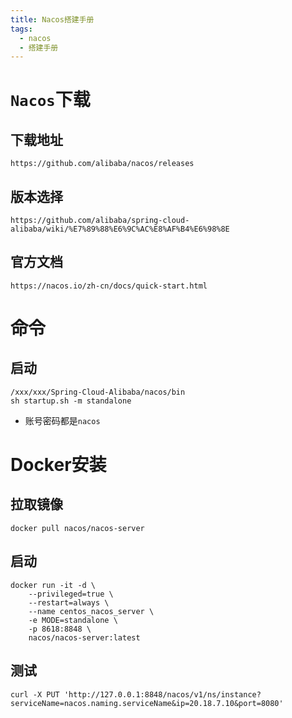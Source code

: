 ```yaml
---
title: Nacos搭建手册
tags:
  - nacos
  - 搭建手册
---
```


# `Nacos`下载
## 下载地址
~~~shell
https://github.com/alibaba/nacos/releases
~~~

## 版本选择
~~~shell
https://github.com/alibaba/spring-cloud-alibaba/wiki/%E7%89%88%E6%9C%AC%E8%AF%B4%E6%98%8E
~~~

## 官方文档
~~~shell
https://nacos.io/zh-cn/docs/quick-start.html
~~~

# 命令
## 启动
~~~shell
/xxx/xxx/Spring-Cloud-Alibaba/nacos/bin
sh startup.sh -m standalone
~~~
* 账号密码都是`nacos`

# Docker安装
## 拉取镜像
~~~shell
docker pull nacos/nacos-server
~~~
## 启动
~~~shell
docker run -it -d \
    --privileged=true \
    --restart=always \
    --name centos_nacos_server \
    -e MODE=standalone \
    -p 8618:8848 \
    nacos/nacos-server:latest
~~~
## 测试
~~~shell
curl -X PUT 'http://127.0.0.1:8848/nacos/v1/ns/instance?serviceName=nacos.naming.serviceName&ip=20.18.7.10&port=8080'
~~~